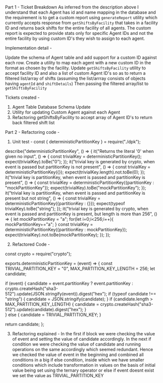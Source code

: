 Part 1 - Ticket Breakdown
As inferred from the description above I understand that each Agent has id and name mapping in the database and the requirement is to get a custom report using `generateReport` utility which currently accepts response from `getShiftsByFacility` that takes in a facility ID and returns back shifts for the entire facility of all agents. The custom report is expected to provide stats only for specific Agent IDs and not the entire facility by using custom ID's they wish to assign to each agent.

Implementation detail -

Update the schema of Agent table and add support for a custom ID against each row.
Create a utility to map each agent with a new custom ID in the format as chosen by the facility.
Update `getShiftsByFacility` utility to accept facility ID and also a list of custom Agent ID's so as to return a filtered list/array of shifts (assuming the list/arrray consists of objects having `agentId` and `shiftDetails`)
Then passing the filtered array/list to `getShiftsByFacility`

Tickets created - 

1) Agent Table Database Schema Update
2) Utility for updating Custom Agent against each Agent
3) Refactoring getShiftsByFacility to accept array of Agent ID's to return back filtered shift list

Part 2 - Refactoring code -
1) Unit test -
const { deterministicPartitionKey } = require("./dpk");


describe("deterministicPartitionKey", () => {
  it("Returns the literal '0' when given no input", () => {
    const trivialKey = deterministicPartitionKey();
    expect(trivialKey).toBe("0");
  });
  it("trivial key is generated by crypto, when event is passed but partitionKey is not present", () => {
    const trivialKey = deterministicPartitionKey({});
    expect(trivialKey.length).not.toBe(0);
  });
  it("trivial key is partitionKey, when event is passed and partitionKey is present", () => {
    const trivialKey = deterministicPartitionKey({partitionKey : "mockPartitionKey"});
    expect(trivialKey).toBe("mockPartitionKey");
  });
  it("trivial key is partitionKey, when event is passed and partitionKey is present but not string", () => {
    const trivialKey = deterministicPartitionKey({partitionKey : {}});
    expect(typeof trivialKey).toBe("string");
  });
  it("trivial key is generated by crypto, when event is passed and partitionKey is present, but length is more than 256", () => {
    let mockPartitionKey = "a";
    for(let i=0;i<256;i++){
      mockPartitionKey+="a";
    }
    const trivialKey = deterministicPartitionKey({partitionKey : mockPartitionKey});
    expect(trivialKey).not.toBe(mockPartitionKey);
  });
});


2) Refactored Code -

const crypto = require("crypto");


exports.deterministicPartitionKey = (event) => {
  const TRIVIAL_PARTITION_KEY = "0", MAX_PARTITION_KEY_LENGTH = 256;
  let candidate;


  if (event) {
    candidate = event.partitionKey ? event.partitionKey : crypto.createHash("sha3-512").update(JSON.stringify(event)).digest("hex");
    if (typeof candidate !== "string") {
      candidate = JSON.stringify(candidate);
    }
    if (candidate.length > MAX_PARTITION_KEY_LENGTH) {
      candidate = crypto.createHash("sha3-512").update(candidate).digest("hex");
    }  
  } else {
    candidate = TRIVIAL_PARTITION_KEY;
  }


  return candidate;
};

3) Refactoring explained -
In the first if block we were checking the value of event and setting the value of candidate accordingly. In the next if condition we were checking the value of candidate and running operations on the same accordingly which seemed redundant. Hence we checked the value of event in the beginning and combined all conditions in a big if else condition, inside which we have smaller conditions which include transformation in values on the basis of initial value being set using the ternary operator or else if event doesnt exist we set the value as TRIVIAL_PARTITION_KEY

